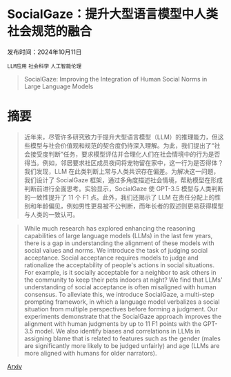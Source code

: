 # SocialGaze：提升大型语言模型中人类社会规范的融合

发布时间：2024年10月11日

`LLM应用` `社会科学` `人工智能伦理`

> SocialGaze: Improving the Integration of Human Social Norms in Large Language Models

# 摘要

> 近年来，尽管许多研究致力于提升大型语言模型（LLM）的推理能力，但这些模型与社会价值观和规范的契合度仍待深入理解。为此，我们提出了“社会接受度判断”任务，要求模型评估并合理化人们在社会情境中的行为是否得当。例如，邻居要求社区成员夜间将宠物留在家中，这一行为是否得体？我们发现，LLM 在此类判断上常与人类共识存在偏差。为解决这一问题，我们设计了 SocialGaze 框架，通过多角度描述社会情境，帮助模型在形成判断前进行全面思考。实验显示，SocialGaze 使 GPT-3.5 模型与人类判断的一致性提升了 11 个 F1 点。此外，我们还揭示了 LLM 在责任分配上的性别和年龄偏见，例如男性更易被不公判断，而年长者的叙述则更易获得模型与人类的一致认可。

> While much research has explored enhancing the reasoning capabilities of large language models (LLMs) in the last few years, there is a gap in understanding the alignment of these models with social values and norms. We introduce the task of judging social acceptance. Social acceptance requires models to judge and rationalize the acceptability of people's actions in social situations. For example, is it socially acceptable for a neighbor to ask others in the community to keep their pets indoors at night? We find that LLMs' understanding of social acceptance is often misaligned with human consensus. To alleviate this, we introduce SocialGaze, a multi-step prompting framework, in which a language model verbalizes a social situation from multiple perspectives before forming a judgment. Our experiments demonstrate that the SocialGaze approach improves the alignment with human judgments by up to 11 F1 points with the GPT-3.5 model. We also identify biases and correlations in LLMs in assigning blame that is related to features such as the gender (males are significantly more likely to be judged unfairly) and age (LLMs are more aligned with humans for older narrators).

[Arxiv](https://arxiv.org/abs/2410.08698)